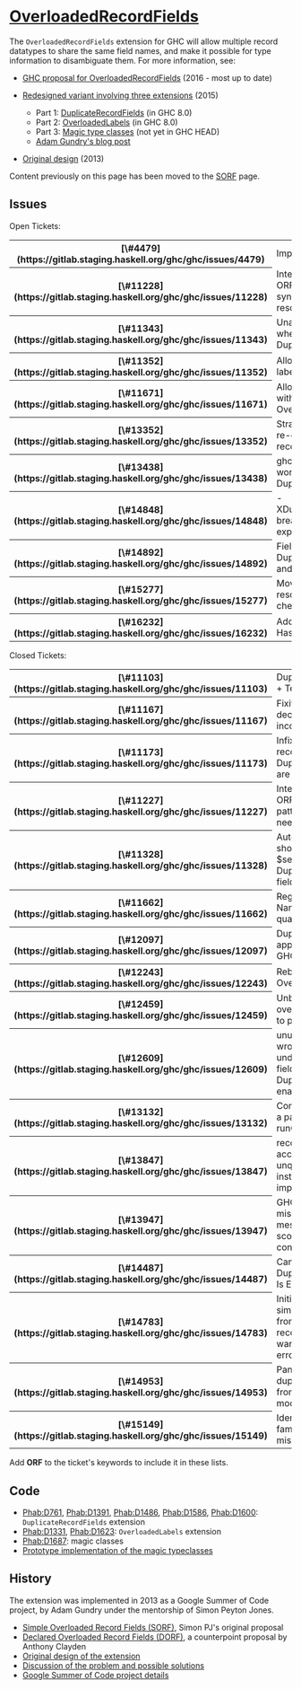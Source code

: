 # [OverloadedRecordFields](records/overloaded-record-fields)



The `OverloadedRecordFields` extension for GHC will allow multiple record datatypes to share the same field names, and make it possible for type information to disambiguate them. For more information, see:


- [
  GHC proposal for OverloadedRecordFields](https://github.com/ghc-proposals/ghc-proposals/pull/6) (2016 - most up to date)
- [Redesigned variant involving three extensions](records/overloaded-record-fields/redesign) (2015)

  - Part 1: [DuplicateRecordFields](records/overloaded-record-fields/duplicate-record-fields) (in GHC 8.0)
  - Part 2: [OverloadedLabels](records/overloaded-record-fields/overloaded-labels) (in GHC 8.0)
  - Part 3: [Magic type classes](records/overloaded-record-fields/magic-classes) (not yet in GHC HEAD)
  - [
    Adam Gundry's blog post](http://www.well-typed.com/blog/2015/03/overloadedrecordfields-revived/)
- [
  Original design](https://ghc.haskell.org/trac/ghc/wiki/Records/OverloadedRecordFields/Design) (2013)


Content previously on this page has been moved to the [SORF](records/overloaded-record-fields/sorf) page.


## Issues



Open Tickets:

<table><tr><th>[\#4479](https://gitlab.staging.haskell.org/ghc/ghc/issues/4479)</th>
<td>Implement TDNR</td></tr>
<tr><th>[\#11228](https://gitlab.staging.haskell.org/ghc/ghc/issues/11228)</th>
<td>Interaction between ORF and record pattern synonyms needs to be resolved.</td></tr>
<tr><th>[\#11343](https://gitlab.staging.haskell.org/ghc/ghc/issues/11343)</th>
<td>Unable to infer type when using DuplicateRecordFields</td></tr>
<tr><th>[\#11352](https://gitlab.staging.haskell.org/ghc/ghc/issues/11352)</th>
<td>Allow applying type to label</td></tr>
<tr><th>[\#11671](https://gitlab.staging.haskell.org/ghc/ghc/issues/11671)</th>
<td>Allow labels starting with uppercase with OverloadedLabels</td></tr>
<tr><th>[\#13352](https://gitlab.staging.haskell.org/ghc/ghc/issues/13352)</th>
<td>Strange requirement for re-exported duplicate record fields</td></tr>
<tr><th>[\#13438](https://gitlab.staging.haskell.org/ghc/ghc/issues/13438)</th>
<td>ghci :browse does not work with DuplicateRecordFields</td></tr>
<tr><th>[\#14848](https://gitlab.staging.haskell.org/ghc/ghc/issues/14848)</th>
<td>-XDuplicateRecordFields breaks record expression splices</td></tr>
<tr><th>[\#14892](https://gitlab.staging.haskell.org/ghc/ghc/issues/14892)</th>
<td>Field imposters with DuplicateRecordFields and NamedFieldPuns.</td></tr>
<tr><th>[\#15277](https://gitlab.staging.haskell.org/ghc/ghc/issues/15277)</th>
<td>Move field name resolution to the type-checker</td></tr>
<tr><th>[\#16232](https://gitlab.staging.haskell.org/ghc/ghc/issues/16232)</th>
<td>Add setField to HasField</td></tr></table>




Closed Tickets:

<table><tr><th>[\#11103](https://gitlab.staging.haskell.org/ghc/ghc/issues/11103)</th>
<td>DuplicateRecordFields + TemplateHaskell</td></tr>
<tr><th>[\#11167](https://gitlab.staging.haskell.org/ghc/ghc/issues/11167)</th>
<td>Fixity of field-deconstructors incorrect</td></tr>
<tr><th>[\#11173](https://gitlab.staging.haskell.org/ghc/ghc/issues/11173)</th>
<td>Infix declarations for record fields with DuplicateRecordFields are broken</td></tr>
<tr><th>[\#11227](https://gitlab.staging.haskell.org/ghc/ghc/issues/11227)</th>
<td>Interaction between ORF and record pattern synonyms needs to be resolved.</td></tr>
<tr><th>[\#11328](https://gitlab.staging.haskell.org/ghc/ghc/issues/11328)</th>
<td>Auto complete in ghci shows $sel:function:Type for DuplicateRecordFields fields</td></tr>
<tr><th>[\#11662](https://gitlab.staging.haskell.org/ghc/ghc/issues/11662)</th>
<td>Regression using NamedFieldPuns with qualified field names</td></tr>
<tr><th>[\#12097](https://gitlab.staging.haskell.org/ghc/ghc/issues/12097)</th>
<td>DuplicateRecordFields appears not to work in GHCi</td></tr>
<tr><th>[\#12243](https://gitlab.staging.haskell.org/ghc/ghc/issues/12243)</th>
<td>RebindableSyntax and OverloadedLabels</td></tr>
<tr><th>[\#12459](https://gitlab.staging.haskell.org/ghc/ghc/issues/12459)</th>
<td>UnboxedTuple makes overloaded labels fail to parse</td></tr>
<tr><th>[\#12609](https://gitlab.staging.haskell.org/ghc/ghc/issues/12609)</th>
<td>unused-top-binds wrongly warns about underscore-prefixed field names when DuplicateRecordFields enabled</td></tr>
<tr><th>[\#13132](https://gitlab.staging.haskell.org/ghc/ghc/issues/13132)</th>
<td>Compilation fails with a panic: get\_op runContT</td></tr>
<tr><th>[\#13847](https://gitlab.staging.haskell.org/ghc/ghc/issues/13847)</th>
<td>record construction accepts local unqualified name instead of qualified imported name</td></tr>
<tr><th>[\#13947](https://gitlab.staging.haskell.org/ghc/ghc/issues/13947)</th>
<td>GHC 8.2 gives misleading error message for out-of-scope infix type constructor</td></tr>
<tr><th>[\#14487](https://gitlab.staging.haskell.org/ghc/ghc/issues/14487)</th>
<td>Can't Hide Field When DuplicateRecordFields Is Enabled</td></tr>
<tr><th>[\#14783](https://gitlab.staging.haskell.org/ghc/ghc/issues/14783)</th>
<td>Initializing record with similarly named field from a different record results in warning rather than error</td></tr>
<tr><th>[\#14953](https://gitlab.staging.haskell.org/ghc/ghc/issues/14953)</th>
<td>Panic when exporting duplicate record fields from separate modules</td></tr>
<tr><th>[\#15149](https://gitlab.staging.haskell.org/ghc/ghc/issues/15149)</th>
<td>Identical distinct type family fields miscompiled</td></tr></table>




Add **ORF** to the ticket's keywords to include it in these lists.


## Code


- [ Phab:D761](https://phabricator.haskell.org/D761), [
  Phab:D1391](https://phabricator.haskell.org/D1391), [
  Phab:D1486](https://phabricator.haskell.org/D1486), [
  Phab:D1586](https://phabricator.haskell.org/D1586), [
  Phab:D1600](https://phabricator.haskell.org/D1600): `DuplicateRecordFields` extension
- [ Phab:D1331](https://phabricator.haskell.org/D1331), [
  Phab:D1623](https://phabricator.haskell.org/D1623): `OverloadedLabels` extension
- [ Phab:D1687](https://phabricator.haskell.org/D1687): magic classes
- [
  Prototype implementation of the magic typeclasses](https://github.com/adamgundry/records-prototype)

## History



The extension was implemented in 2013 as a Google Summer of Code project, by Adam Gundry under the mentorship of Simon Peyton Jones.


- [Simple Overloaded Record Fields (SORF)](records/overloaded-record-fields/sorf), Simon PJ's original proposal
- [Declared Overloaded Record Fields (DORF)](records/declared-overloaded-record-fields), a counterpoint proposal by Anthony Clayden
- [Original design of the extension](records/overloaded-record-fields/design)
- [Discussion of the problem and possible solutions](records)
- [
  Google Summer of Code project details](http://www.google-melange.com/gsoc/project/google/gsoc2013/adamgundry/4766932662222848)
